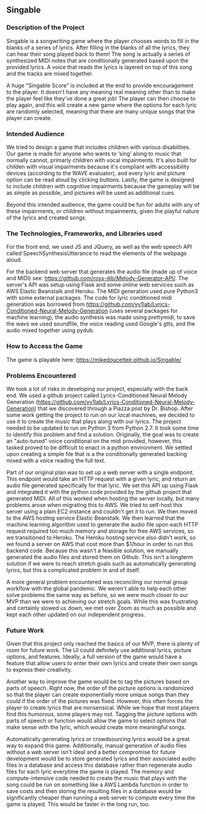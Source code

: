 ## Singable

### Description of the Project
Singable is a songwriting game where the player chooses words to fill in the blanks of a series of lyrics.  After filling in the blanks of all the lyrics, they can hear their song played back to them!  The song is actually a series of synthesized MIDI notes that are conditionally generated based upon the provided lyrics. A voice that reads the lyrics is layered on top of this song and the tracks are mixed together. 

A huge "Singable Score" is included at the end to provide encouragement to the player. It doesn't have any meaning real meaning other than to make the player feel like they've done a great job! The player can then choose to play again, and this will create a new game where the options for each lyric are randomly selected, meaning that there are many unique songs that the player can create. 

### Intended Audience
We tried to design a game that includes children with various disabilities. Our game is made for anyone who wants to ‘sing’ along to music that normally cannot, primarly children with vocal impairments. It's also built for childen with visual impairments because it's compliant with accessibility devices (according to the WAVE evaluator), and every lyric and picture option can be read aloud by clicking buttons.  Lastly, the game is designed to include children with cognitive impairments because the gameplay will be as simple as possible, and pictures will be used as additional cues.

Beyond this intended audience, the game could be fun for adults with any of these impairments, or children without impairments, given the playful nature of the lyrics and created songs.

### The Technologies, Frameworks, and Libraries used
For the front end, we used JS and JQuery, as well as the web speech API called SpeechSynthesisUtterance to read the elements of the webpage aloud.  

For the backend web server that generates the audio file (made up of voice and MIDI) see: https://github.com/ross-dib/Melody-Generator-API/. The server's API was setup using Flask and some online web services such as AWS Elastic Beanstalk and Heroku. The MIDI generation used pure Python3 with some external packages. The code for lyric conditioned midi generation was borrowed from https://github.com/yy1lab/Lyrics-Conditioned-Neural-Melody-Generation (uses several packages for machine learning), the audio synthesis was made using prettymidi, to save the wavs we used soundfile, the voice reading used Google's gtts, and the audio mixed together using pydub.

### How to Access the Game
The game is playable here: https://mikedoucettejr.github.io/Singable/

### Problems Encountered
We took a lot of risks in developing our project, especially with the back end. We used a github project called Lyrics-Conditioned Neural Melody Generation (https://github.com/yy1lab/Lyrics-Conditioned-Neural-Melody-Generation) that we discovered through a Piazza post by Dr. Bishop. After some work getting the project to run on our local machines, we decided to use it to create the music that plays along with our lyrics. The project needed to be updated to run on Python 3 from Python 2.7. It took some time to identify this problem and find a solution. Originally, the goal was to create an "auto-tuned" voice conditional on the midi provided, however, this tasked proved to be difficult to enact in a python environment. We settled upon creating a simple file that is a the conditionally generated backing mixed with a voice reading the full text.

Part of our original plan was to set up a web server with a single endpoint. This endpoint would take an HTTP request with a given lyric, and return an audio file generated specifically for that lyric. We set this API up using Flask and integrated it with the python code provided by the github project that generated MIDI. All of this worked when hosting the server locally, but many problems arose when migrating this to AWS. We tried to self-host this server using a plain EC2 instance and couldn't get it to run. We then moved to the AWS hosting service Elastic Beanstalk. We then learned that the machine learning algorithm used to generate the audio file upon each HTTP request required too much memory and storage for free AWS services, so we transitioned to Heroku. The Heroku hosting service also didn't work, so we found a server on AWS that cost more than $1/hour in order to run this backend code. Because this wasn't a feasible solution, we manually generated the audio files and stored them on Github. This isn't a longterm solution if we were to reach stretch goals such as automatically generating lyrics, but this a complicated problem in and of itself.

A more general problem encountered was reconciling our normal group workflow with the global pandemic. We weren't able to help each other solve problems the same way as before, so we were much closer to our MVP than we were to achieving our stretch goals.  While this was frustrating and certainly slowed us down, we met over Zoom as much as possible and kept each other updated on our independent progress.

### Future Work
Given that this project only reached the basics of our MVP, there is plenty of room for future work.  The UI could definitely use additional lyrics, picture options, and features.  Ideally, a full version of the game would have a feature that allow users to enter their own lyrics and create their own songs to express their creativity. 

Another way to improve the game would be to tag the pictures based on parts of speech.  Right now, the order of the picture options is randomized so that the player can create exponentially more unique songs than they could if the order of the pictures was fixed.  However, this often forces the player to create lyrics that are nonsensical.  While we hope that most players find this humorous, some players may not.  Tagging the picture options with parts of speech or function would allow the game to select options that make sense with the lyric, which would create more meaningful songs.

Automatically generating lyrics or crowdsourcing lyrics would be a great way to expand this game. Additionally, manual generation of audio files without a web server isn't ideal and a better compromise for future development would be to store generated lyrics and their associated audio files in a database and access this database rather than regenerate audio files for each lyric everytime the game is played. The memory and compute-intensive code needed to create the music that plays with the song could be run on something like a AWS Lambda function in order to save costs and then storing the resulting files in a database would be significantly cheaper than running a web server to compute every time the game is played. This would be faster in the long run, too.
